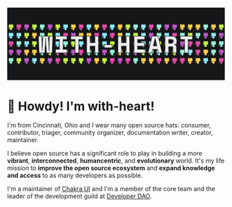 ![with-heart banner](./banner.png)

# 👋 Howdy! I'm with-heart!

I'm from Cincinnati, Ohio and I wear many open source hats: consumer,
contributor, triager, community organizer, documentation writer, creator,
maintainer.

I believe open source has a significant role to play in building a more
**vibrant**, **interconnected**, **humancentric**, and **evolutionary** world.
It's my life mission to **improve the open source ecosystem** and **expand
knowledge and access** to as many developers as possible.

I'm a maintainer of [Chakra UI](https://chakra-ui.com/) and I'm a member of the
core team and the leader of the development guild at
[Developer DAO](https://developerdao.com/).
